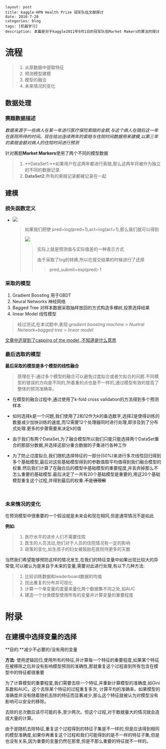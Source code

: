 ```
layout: post
title: kaggle-HPN Health Prize 冠军队伍文献探讨
date: 2016-7-20
categories: blog
tags: [机器学习]
description: 本篇是对于kaggle2011年9月1日的冠军队伍Market Makers的算法的探讨
```

# 流程

> 1. 从原数据中提取特征
> 2. 预测模型建模
> 3. 模型的融合
> 4. 未来情况的变化      

## 数据处理

### 赛题数据描述

*数据来源于一些病人在某一年进行医疗保险索赔的金额,与这个病人在随后这一年在医院所待的时间。现在给出连续两年的索赔与住院时间数据用来建模,以第三年的索赔金额对病人的住院时间进行预测*

针对赛题**Market Markers**使用了两个不同的模型数据

> 1. **DataSet1:**如果用户在这两年都进行索赔,那么这两年将被作为独立的不同的数据记录.
> 2. **DataSet2**:所有的索赔记录都被记录在一起

## 建模

### 损失函数定义

* ![](C:\Users\guche\Pictures\6.png)

  >如果我们把使 pred=log(pred+1),act=log(act+1),那么我们就可以得到
  >
  >![](C:\Users\guche\Pictures\7.png)
  >
  >> 实际上就是预测值与实际值差的一种表示方式
  >>
  >> 由于采取了log的转换,所以在提交结果的时候进行了还原
  >>
  >> > pred_submit=exp(pred)-1

### 采取的模型

1. Gradient Boosting 用于GBDT
2. Neural Networks 神经网络
3. Bagged Tree 对样本数据采取抽样放回的方式构造多棵树,投票选择结果
4. linear Model 线性模型

>经过测试,在本试题中,表现:*gradient boosting machine > Nuetral Network+bagged tree > linear model*

<u>文章中还提到了capping of the model ,不知道是什么意思</u>

### 最后选取的模型

**最后采取的模型是多个模型的线性融合**

> 原理在于:通过多个模型的融合可以避免过度拟合或者欠拟合的问题.不同模型的错误的方向是不同的,所着重的点也是不一样的,通过模型有效的提高了整体的预测准确率。

* 在模型的融合过程中,通过使用了k-fold cross validation的方法得到多个预测样本

* 如何选择k是一个问题,我们使用了2和12作为k的备选数字,选择2是使得训练的数量减少加快训练的速度,而12需要12个处理器同时进行处理,即涉及到了分布式处理.更多的步骤需要来决定k的值

* 由于我们有两个DataSet,为了融合模型所以我们只能只能选择两个DataSet重合的那部分数据,并选择这部分重合数据的子集进行各种工作

* 为了防止过度拟合,我们随机选择特征的一部分(50%)来进行多次线性回归得到多个基础模型,最后对这些基础模型得到的参数值取平均值得到我们融合模型的权重.然后我们计算了在融合后的模型中基础模型的重要程度,并丢弃掉那么不怎么重要的基础模型.最后决定了一共有20个基础模型是重要的,用这20个基础模型重复这个过程,并得到最后的权重.~~不是很理解~~

  ​

### 未来情况的变化

在预测模型中很重要的一个假设就是未来会和现在相同,但是通常情况不是如此

**例如:**

> 1. 医疗水平的进步人们不需要住院
> 2. 医生的人员流动,他们对于人员的住院情况有一定的影响
> 3. 政策的变化,如生孩子的妇女被鼓励在医院待更多的天数

当然我们希望能够预防这样的情况发生,在我们的特征变量中如果出现比较大的异常值,可以被认为是来自于未来的变量,需要对此进行处理,有以下几种方法:

> 1. 比较训练数据和leaderboard数据的均值
> 2. 找出重复的分布并可视化
> 3. 计算一个单变量的度量来量化两个数据集不同之处,如AUC
> 4. 建造一个分类模型使用所有的变量并计算变量的重要程度

# 附录

## 在建模中选择变量的选择

**目的:**减少不必要的/没有用的变量

**方法:** 使用逻辑回归,使用所有的特征,并计算每一个特征的重要程度,如果某个特征在被移除之后并没有影响模型预测的准确性,那就重复这个过程直到所有包含在模型中的特征都很重要

为了计算模型的重要程度,我们需要去除一个特征,并重新计算模型的准确度,如Gini系数和AUC。这个去除某个特征的过程重复多次,	计算平均的准确率。如果模型的准确度并没有随着随机去除的特征而显著减少,那么这个特征就被认为对模型没有影响可以安全的移除。

去除的总次数应该尽可能的多,至少两次。但这个过程,对于数据量大的情况就会造成大量的计算。

由于是随机去除特征,重复这个过程得到的特征子集是不一样的,但是应该得到相同的模型准确度,如果你再重复这个过程和我们可能得到的是不一样的特征子集,但是也没有关系,因为重要的变量仍然在那里,但是不那么重要的特征就不一样的。 

